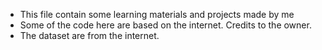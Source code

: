 - This file contain some learning materials and projects made by me
- Some of the code here are based on the internet. Credits to the owner.
- The dataset are from the internet.
